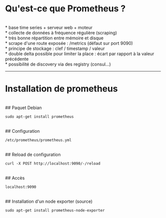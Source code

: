 

# Qu'est-ce que Prometheus ?


<br>
* base time series + serveur web + moteur

<br>
* collecte de données à fréquence régulière (scraping)

<br>
* très bonne répartition entre mémoire et disque

<br>
* scrape d'une route exposée : /metrics (défaut sur port 9090)

<br>
* principe de stockage : clef / timestamp / valeur

<br>
* double delta possible pour limiter la place : écart par rapport à la valeur précédente

<br>
* possibilité de discovery via des registry (consul...)

-------------------------------------------------------------------------------------------


# Installation de prometheus


<br>
## Paquet Debian

```
sudo apt-get install prometheus
```

<br>
## Configuration 

```
/etc/prometheus/prometheus.yml
```

<br>
## Reload de configuration

```
curl -X POST http://localhost:9090/-/reload
```

<br>
## Accès 

```
localhost:9090
```

<br>
## Installation d'un node exporter (source)


```
sudo apt-get install prometheus-node-exporter
```
